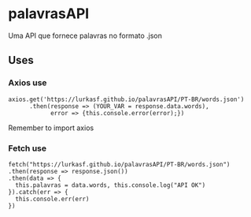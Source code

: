 # palavrasAPI
Uma API que fornece palavras no formato .json

## Uses

### Axios use
```
axios.get('https://lurkasf.github.io/palavrasAPI/PT-BR/words.json')
      .then(response => (YOUR_VAR = response.data.words),
            error => {this.console.error(error);})
```
Remember to import axios

### Fetch use
```
fetch("https://lurkasf.github.io/palavrasAPI/PT-BR/words.json")
.then(response => response.json())
.then(data => {
  this.palavras = data.words, this.console.log("API OK")
}).catch(err => {
  this.console.err(err)
})
```
